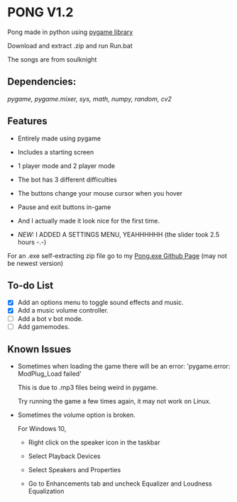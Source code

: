 # PONG V1.2
Pong made in python using [pygame library](https://www.pygame.org/)

Download and extract .zip and run Run.bat

The songs are from soulknight

## Dependencies:

*pygame, pygame.mixer, sys, math, numpy, random, cv2*

## Features

- Entirely made using pygame

- Includes a starting screen

- 1 player mode and 2 player mode

- The bot has 3 different difficulties

- The buttons change your mouse cursor when you hover

- Pause and exit buttons in-game

- And I actually made it look nice for the first time.

- *NEW:* I ADDED A SETTINGS MENU, YEAHHHHHH (the slider took 2.5 hours -.-)

For an .exe self-extracting zip file go to my [Pong.exe Github Page](https://github.com/Kai-Guan/PONG-exe) (may not be newest version)

## To-do List
- [x] Add an options menu to toggle sound effects and music.
- [x] Add a music volume controller.
- [ ] Add a bot v bot mode.
- [ ] Add gamemodes.

## Known Issues
- Sometimes when loading the game there will be an error: 'pygame.error: ModPlug_Load failed'
  
    This is due to .mp3 files being weird in pygame.

    Try running the game a few times again, it may not work on Linux.

- Sometimes the volume option is broken.
  
    For Windows 10,

    - Right click on the speaker icon in the taskbar

    - Select Playback Devices

    - Select Speakers and Properties

    - Go to Enhancements tab and uncheck Equalizer and Loudness Equalization
